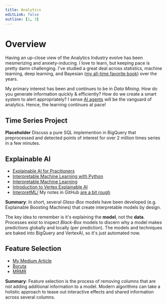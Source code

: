 ```yaml
---
title: Analytics
editLink: false
outline: [1, 3]
---
```


# Overview
Having an up-close view of the Analytics Industry evolve has been mesmerizing and anxiety-inducing. I love to learn, but keeping pace is pretty damn challenging. I've studied a great deal across statistics, machine learning, deep learning, and Bayesian ([my all-time favorite book](https://nostarch.com/learnbayes)) over the years. 

My primary interest has been and continues to be in *Data Mining*. How do you generate information quickly & efficiently? How do we create a smart system to alert appropriately? I sense [AI agents](https://julius.ai/) will be the vanguard of analytics. Hence, the learning continues at pace!


## Time Series Project
**Placeholder**  Discuss a pure SQL implemention in BigQuery that preprocessed and detected points of interest for over 2 million times series in a few minutes. 

## Explainable AI <Badge type="warning" text="not tutorials" />
* [Explainable AI for Pracitioners](https://www.amazon.com/Explainable-Practitioners-Designing-Implementing-Solutions/dp/1098119134)
* [Interpretable Machine Learning with Python](https://www.amazon.com/Interpretable-Machine-Learning-Python-hands/dp/180020390X)
* [Interpretable Machine Learning](https://www.amazon.com/Interpretable-Machine-Learning-Making-Explainable/dp/B09TMWHVB4)
* [Introduction to Vertex Explainable AI](https://cloud.google.com/vertex-ai/docs/explainable-ai/overview)
* [InterpretML/](https://interpret.ml/)
My notes in GitHub [are a bit rough](https://github.com/lgarzia/explainability)

**Summary**: In short, several *Glass-Box* models have been developed (e.g. Explainable Boosting Machines) that create interpretable models by design.

The key idea to remember is it's explaining the **model**, not the **data**. Processes exist to inspect *Black-Box* models to discern why a model makes predictions globally and locally (per prediction). The models and techniques are baked into BigQuery and VertexAI, so it's just automated now.


## Feature Selection
* [My Medium Article](https://medium.com/@garzia.luke/feature-selection-principled-data-mining-workflow-30d3b0b702d6)
* [Boruta](https://medium.com/r/?url=https%3A%2F%2Ftowardsdatascience.com%2Fboruta-explained-the-way-i-wish-someone-explained-it-to-me-4489d70e154a)
* [MRMR](https://medium.com/r/?url=https%3A%2F%2Ftowardsdatascience.com%2Fmrmr-explained-exactly-how-you-wished-someone-explained-to-you-9cf4ed27458b)


**Summary**: Feature selection is the process of removing columns that are not adding additional information to a model. Modern algorithms can take a holistic approach to tease out interactive effects and shared information across several columns.